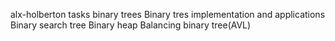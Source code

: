 alx-holberton tasks
binary trees
Binary tres implementation and applications
Binary search tree
Binary heap
Balancing binary tree(AVL)

